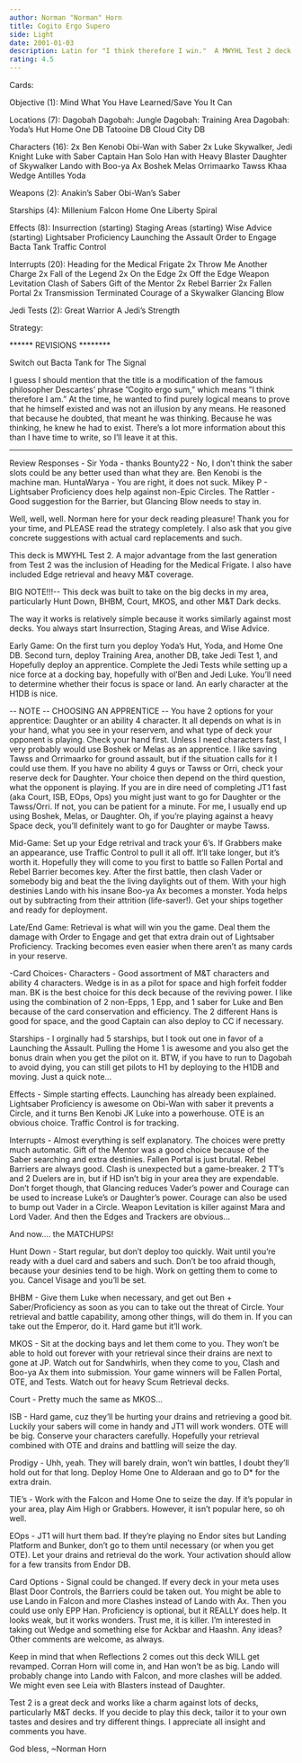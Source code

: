 ```yaml
---
author: Norman "Norman" Horn
title: Cogito Ergo Supero
side: Light
date: 2001-01-03
description: Latin for "I think therefore I win."  A MWYHL Test 2 deck with destiny-6 recyclers for Edges and winning battles.
rating: 4.5
---
```

Cards: 

Objective (1):
Mind What You Have Learned/Save You It Can

Locations (7):
Dagobah
Dagobah: Jungle
Dagobah: Training Area
Dagobah: Yoda’s Hut
Home One DB
Tatooine DB
Cloud City DB

Characters (16):
2x Ben Kenobi
Obi-Wan with Saber
2x Luke Skywalker, Jedi Knight
Luke with Saber
Captain Han Solo
Han with Heavy Blaster
Daughter of Skywalker
Lando with Boo-ya Ax
Boshek
Melas
Orrimaarko
Tawss Khaa
Wedge Antilles
Yoda

Weapons (2):
Anakin’s Saber
Obi-Wan’s Saber

Starships (4):
Millenium Falcon
Home One
Liberty
Spiral

Effects (8):
Insurrection (starting)
Staging Areas (starting)
Wise Advice (starting)
Lightsaber Proficiency
Launching the Assault
Order to Engage
Bacta Tank
Traffic Control

Interrupts (20):
Heading for the Medical Frigate
2x Throw Me Another Charge
2x Fall of the Legend
2x On the Edge
2x Off the Edge
Weapon Levitation
Clash of Sabers
Gift of the Mentor
2x Rebel Barrier
2x Fallen Portal
2x Transmission Terminated
Courage of a Skywalker
Glancing Blow

Jedi Tests (2):
Great Warrior
A Jedi’s Strength 

Strategy: 

****** REVISIONS ********

Switch out Bacta Tank for The Signal

I guess I should mention that the title is a modification of the famous philosopher Descartes’ phrase ”Cogito ergo sum,” which means ”I think therefore I am.”  At the time, he wanted to find purely logical means to prove that he himself existed and was not an illusion by any means.  He reasoned that because he doubted, that meant he was thinking.  Because he was thinking, he knew he had to exist.  There’s a lot more information about this than I have time to write, so I’ll leave it at this.

************************
Review Responses -
Sir Yoda - thanks
Bounty22 - No, I don’t think the saber slots could be any better used than what they are.  Ben Kenobi is the machine man.
HuntaWarya - You are right, it does not suck.
Mikey P - Lightsaber Proficiency does help against non-Epic Circles.
The Rattler - Good suggestion for the Barrier, but Glancing Blow needs to stay in.

Well, well, well.  Norman here for your deck reading pleasure!	Thank you for your time, and PLEASE read the strategy completely.  I also ask that you give concrete suggestions with actual card replacements and such.

This deck is MWYHL Test 2.  A major advantage from the last generation from Test 2 was the inclusion of Heading for the Medical Frigate.  I also have included Edge retrieval and heavy M&T coverage.

BIG NOTE!!!-- This deck was built to take on the big decks in my area, particularly Hunt Down, BHBM, Court, MKOS, and other M&T Dark decks.

The way it works is relatively simple because it works similarly against most decks.  You always start Insurrection, Staging Areas, and Wise Advice.

Early Game: On the first turn you deploy Yoda’s Hut, Yoda, and Home One DB.  Second turn, deploy Training Area, another DB, take Jedi Test 1, and Hopefully deploy an apprentice.  Complete the Jedi Tests while setting up a nice force at a docking bay, hopefully with ol’Ben and Jedi Luke.  You’ll need to determine whether their focus is space or land.  An early character at the H1DB is nice.

-- NOTE -- CHOOSING AN APPRENTICE --
You have 2 options for your apprentice: Daughter or an ability 4 character.  It all depends on what is in your hand, what you see in your reservem, and what type of deck your opponent is playing.  Check your hand first.  Unless I need characters fast, I very probably would use Boshek or Melas as an apprentice.  I like saving Tawss and Orrimaarko for ground assault, but if the situation calls for it I could use them.  If you have no ability 4 guys or Tawss or Orri, check your reserve deck for Daughter.  Your choice then depend on the third question, what the opponent is playing.  If you are in dire need of completing JT1 fast (aka Court, ISB, EOps, Ops) you might just want to go for Daughter or the Tawss/Orri.	If not, you can be patient for a minute.  For me, I usually end up using Boshek, Melas, or Daughter.  Oh, if you’re playing against a heavy Space deck, you’ll definitely want to go for Daughter or maybe Tawss.

Mid-Game: Set up your Edge retrival and track your 6’s.  If Grabbers make an appearance, use Traffic Control to pull it all off.	It’ll take longer, but it’s worth it.  Hopefully they will come to you first to battle so Fallen Portal and Rebel Barrier becomes key.  After the first battle, then clash Vader or somebody big and beat the the living daylights out of them.  With your high destinies Lando with his insane Boo-ya Ax becomes a monster.  Yoda helps out by subtracting from their attrition (life-saver!).  Get your ships together and ready for deployment.

Late/End Game: Retrieval is what will win you the game.  Deal them the damage with Order to Engage and get that extra drain out of Lightsaber Proficiency.  Tracking becomes even easier when there aren’t as many cards in your reserve.

-Card Choices-
Characters - Good assortment of M&T characters and ability 4 characters.  Wedge is in as a pilot for space and high forfeit fodder man.  BK is the best choice for this deck because of the reviving power.  I like using the combination of 2 non-Epps, 1 Epp, and 1 saber for Luke and Ben because of the card conservation and efficiency.  The 2 different Hans is good for space, and the good Captain can also deploy to CC if necessary.

Starships - I orginally had 5 starships, but I took out one in favor of a Launching the Assault.  Pulling the Home 1 is awesome and you also get the bonus drain when you get the pilot on it.	BTW, if you have to run to Dagobah to avoid dying, you can still get pilots to H1 by deploying to the H1DB and moving.	Just a quick note...

Effects - Simple starting effects.  Launching has already been explained.  Lightsaber Proficiency is awesome on Obi-Wan with saber it prevents a Circle, and it turns Ben Kenobi JK Luke into a powerhouse.  OTE is an obvious choice.	Traffic Control is for tracking.

Interrupts - Almost everything is self explanatory.  The choices were pretty much automatic.  Gift of the Mentor was a good choice because of the Saber searching and extra destinies.	Fallen Portal is just brutal.  Rebel Barriers are always good.	Clash is unexpected but a game-breaker.  2 TT’s and 2 Duelers are in, but if HD isn’t big in your area they are expendable.  Don’t forget though, that Glancing reduces Vader’s power and Courage can be used to increase Luke’s or Daughter’s power.  Courage can also be used to bump out Vader in a Circle. Weapon Levitation is killer against Mara and Lord Vader.  And then the Edges and Trackers are obvious...

And now.... the MATCHUPS!

Hunt Down - Start regular, but don’t deploy too quickly.	Wait until you’re ready with a duel card and sabers and such.  Don’t be too afraid though, because your desinies tend to be high.  Work on getting them to come to you.  Cancel Visage and you’ll be set.

BHBM - Give them Luke when necessary, and get out Ben + Saber/Proficiency as soon as you can to take out the threat of Circle.	Your retrieval and battle capability, among other things, will do them in.  If you can take out the Emperor, do it.  Hard game but it’ll work.

MKOS - Sit at the docking bays and let them come to you.  They won’t be able to hold out forever with your retrieval since their drains are next to gone at JP.  Watch out for Sandwhirls, when they come to you, Clash and Boo-ya Ax them into submission.  Your game winners will be Fallen Portal, OTE, and Tests.  Watch out for heavy Scum Retrieval decks.

Court - Pretty much the same as MKOS...

ISB - Hard game, cuz they’ll be hurting your drains and retrieving a good bit.  Luckily your sabers will come in handy and JT1 will work wonders.  OTE will be big.  Conserve your characters carefully.	Hopefully your retrieval combined with OTE and drains and battling will seize the day.

Prodigy - Uhh, yeah.  They will barely drain, won’t win battles, I doubt they’ll hold out for that long.  Deploy Home One to Alderaan and go to D* for the extra drain.

TIE’s - Work with the Falcon and Home One to seize the day.  If it’s popular in your area, play Aim High or Grabbers.  However, it isn’t popular here, so oh well.

EOps - JT1 will hurt them bad.	If they’re playing no Endor sites but Landing Platform and Bunker, don’t go to them until necessary (or when you get OTE).	Let your drains and retrieval do the work.  Your activation should allow for a few transits from Endor DB.

Card Options - Signal could be changed.  If every deck in your meta uses Blast Door Controls, the Barriers could be taken out.	You might be able to use Lando in Falcon and more Clashes instead of Lando with Ax.  Then you could use only EPP Han.  Proficiency is optional, but it REALLY does help.  It looks weak, but it works wonders.	Trust me, it is killer.  I’m interested in taking out Wedge and something else for Ackbar and Haashn.  Any ideas?  Other comments are welcome, as always.

Keep in mind that when Reflections 2 comes out this deck WILL get revamped.  Corran Horn will come in, and Han won’t be as big.  Lando will probably change into Lando with Falcon, and more clashes will be added.  We might even see Leia with Blasters instead of Daughter.

Test 2 is a great deck and works like a charm against lots of decks, particularly M&T decks.  If you decide to play this deck, tailor it to your own tastes and desires and try different things.  I appreciate all insight and comments you have.

God bless,
~Norman Horn   